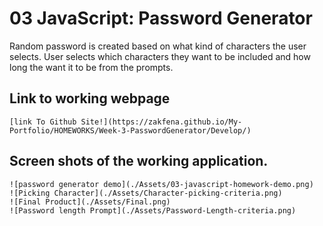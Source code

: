 # 03 JavaScript: Password Generator

Random password is created based on what kind of characters the user selects. User selects which characters they want to be included and how long the want it to be from the prompts.

## Link to working webpage

```
[link To Github Site!](https://zakfena.github.io/My-Portfolio/HOMEWORKS/Week-3-PasswordGenerator/Develop/)

```

## Screen shots of the working application.

```
![password generator demo](./Assets/03-javascript-homework-demo.png)
![Picking Character](./Assets/Character-picking-criteria.png)
![Final Product](./Assets/Final.png)
![Password length Prompt](./Assets/Password-Length-criteria.png)

```
